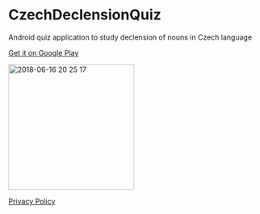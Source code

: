 # CzechDeclensionQuiz
Android quiz application to study declension of nouns in Czech language

<a href="https://play.google.com/store/apps/details?id=com.usharik.app">Get it on Google Play</a>

<img width="249" alt="2018-06-16 20 25 17" src="https://user-images.githubusercontent.com/15856751/41592267-4c107f64-73bc-11e8-89ce-f618351bb28d.png">

[Privacy Policy](privacy_policy.md)
